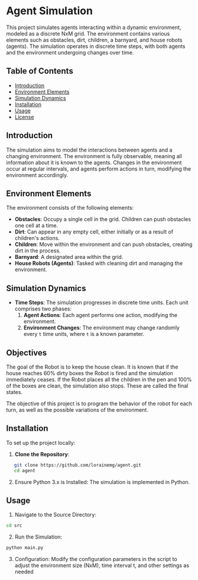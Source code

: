 # Agent Simulation

This project simulates agents interacting within a dynamic environment, modeled as a discrete NxM grid. The environment contains various elements such as obstacles, dirt, children, a barnyard, and house robots (agents). The simulation operates in discrete time steps, with both agents and the environment undergoing changes over time.

## Table of Contents

- [Introduction](#introduction)
- [Environment Elements](#environment-elements)
- [Simulation Dynamics](#simulation-dynamics)
- [Installation](#installation)
- [Usage](#usage)
- [License](#license)

## Introduction

The simulation aims to model the interactions between agents and a changing environment. The environment is fully observable, meaning all information about it is known to the agents. Changes in the environment occur at regular intervals, and agents perform actions in turn, modifying the environment accordingly.

## Environment Elements

The environment consists of the following elements:

- **Obstacles**: Occupy a single cell in the grid. Children can push obstacles one cell at a time.
- **Dirt**: Can appear in any empty cell, either initially or as a result of children's actions.
- **Children**: Move within the environment and can push obstacles, creating dirt in the process.
- **Barnyard**: A designated area within the grid.
- **House Robots (Agents)**: Tasked with cleaning dirt and managing the environment.

## Simulation Dynamics

- **Time Steps**: The simulation progresses in discrete time units. Each unit comprises two phases:
  1. **Agent Actions**: Each agent performs one action, modifying the environment.
  2. **Environment Changes**: The environment may change randomly every `t` time units, where `t` is a known parameter.

## Objectives

The goal of the Robot is to keep the house clean. It is known that if the house reaches 60% dirty boxes the Robot is fired and the simulation immediately ceases. If the Robot places all the children in the pen and 100% of the boxes are clean, the simulation also stops. These are called the final states.

The objective of this project is to program the behavior of the robot for each turn, as well as the possible variations of the environment.

## Installation

To set up the project locally:

1. **Clone the Repository**:

```bash
   git clone https://github.com/lorainemg/agent.git
   cd agent
```
2. Ensure Python 3.x is Installed: The simulation is implemented in Python.

## Usage
1. Navigate to the Source Directory:

```bash
cd src
```

2. Run the Simulation:

```bash
python main.py
```

3. Configuration: Modify the configuration parameters in the script to adjust the environment size (NxM), time interval t, and other settings as needed
